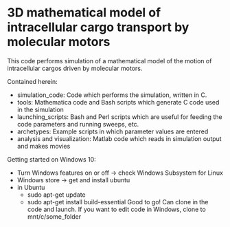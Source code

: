 # 3D mathematical model of intracellular cargo transport by molecular motors

This code performs simulation of a mathematical model of the motion of
intracellular cargos driven by molecular motors.

Contained herein:
* simulation_code: Code which performs the simulation, written in C.
* tools: Mathematica code and Bash scripts which generate C code used in the
simulation
* launching_scripts: Bash and Perl scripts which are useful for feeding the
code parameters and running sweeps, etc.
* archetypes: Example scripts in which parameter values are entered
* analysis and visualization: Matlab code which reads in simulation output and
makes movies

Getting started on Windows 10:

* Turn Windows features on or off -> check Windows Subsystem for Linux
* Windows store -> get and install ubuntu
* in Ubuntu
  * sudo apt-get update
  * sudo apt-get install build-essential
Good to go! Can clone in the code and launch. If you want to edit code in Windows, clone to mnt/c/some_folder
